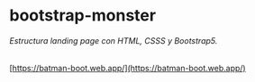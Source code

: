 # bootstrap-monster

###### Estructura landing page con HTML, CSSS y Bootstrap5.

[https://batman-boot.web.app/](https://batman-boot.web.app/)
